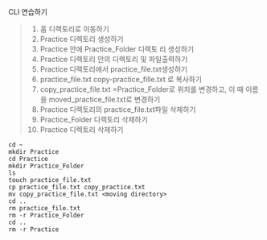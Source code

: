
CLI 연습하기
> 1. 홈 디렉토리로 이동하기
> 2. Practice 디렉토리 생성하기
> 3. Practice 안에 Practice_Folder 디렉토 리 생성하기
> 4. Practice 디렉토리 안의 디렉토리 및 파일출력하기
> 5. Practice 디렉토리에서 practice_file.txt생성하기
> 6. practice_file.txt copy-practice_fille.txt 로 복사하기
> 7. copy_practice_file.txt =Practice_Folder로 위치를 변경하고, 이 때 이름을 moved_practice_file.txt로 변경하기
> 8. Practice 디렉토리의 practice_file.txt파일 삭제하기
> 9. Practice_Folder 디렉토리 삭제하기
> 10. Practice 디렉토리 삭제하기

```
cd ~
mkdir Practice
cd Practice
mkdir Practice_Folder
ls 
touch practice_file.txt
cp practice_file.txt copy_practice.txt
mv copy_practice_file.txt <moving directory>
cd ..
rm practice_file.txt
rm -r Practice_Folder
cd ..
rm -r Practice
```